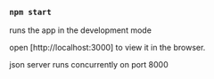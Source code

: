 ### `npm start`

runs the app in the development mode

open [http://localhost:3000] to view it in the browser.

json server runs concurrently on port 8000

